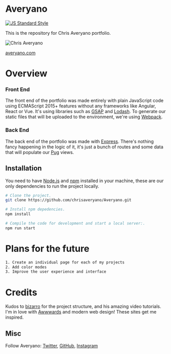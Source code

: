 # Averyano

[![JS Standard Style](https://img.shields.io/badge/code%20style-standard-brightgreen.svg?style=flat-square)](http://standardjs.com/)

This is the repository for Chris Averyano portfolio.

![Chris Averyano](https://averyano.com/images/og_image.jpg)

[averyano.com](https://averyano.com/)

# Overview

### Front End

The front end of the portfolio was made entirely with plain JavaScript code using ECMAScript 2015+ features without any frameworks like Angular, React or Vue. It's using libraries such as [GSAP](https://greensock.com/) and [Lodash](https://lodash.com/). To generate our static files that will be uploaded to the environment, we're using [Webpack](https://webpack.js.org/).

### Back End

The back end of the portfolio was made with [Express](https://expressjs.com/). There's nothing fancy happening in the logic of it, it's just a bunch of routes and some data that will populate our [Pug](https://pugjs.org/api/getting-started.html) views.

## Installation

You need to have [Node.js](https://nodejs.org/en/) and [npm](https://www.npmjs.com/) installed in your machine, these are our only dependencies to run the project locally.

```sh
# Clone the project.
git clone https://github.com/chrisaveryano/Averyano.git

# Install npm depedencies.
npm install

# Compile the code for development and start a local server:.
npm run start
```

# Plans for the future

```sh
1. Create an individual page for each of my projects
2. Add color modes
3. Improve the user experience and interface

```

# Credits

Kudos to [bizarro](https://github.com/bizarro/) for the project structure, and his amazing video tutorials. I'm in love with [Awwwards](https://www.awwwards.com/) and modern web design! These sites get me inspired.

## Misc

Follow Averyano: [Twitter](http://www.twitter.com/loudpose), [GitHub](https://github.com/chrisaveryano), [Instagram](https://www.instagram.com/loudpose/)
